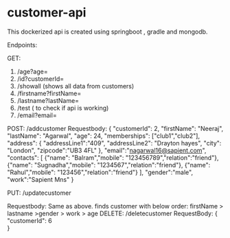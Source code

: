 # customer-api
This dockerized api is created using springboot , gradle and mongodb.


Endpoints:

GET:

 1) /age?age=<age>
 2) /id?customerId=<customerId>
 3) /showall (shows all data from customers)
 4) /firstname?firstName=<firstname>
 5) /lastname?lastName=<Lastname>
 6) /test ( to check if api is working)
 7) /email?email=<emailid>
  
POST:
   /addcustomer 
 Requestbody: 
    {
     "customerId": 2,
     "firstName": "Neeraj",
     "lastName": "Agarwal",
     "age": 24,
     "memberships": ["club1","club2"],
     "address": {
     "addressLine1":"409",
     "addressLine2": "Drayton hayes",
     "city": "London",
     "zipcode":"UB3 4FL"
     },
     "email":"nagarwal16@sapient.com",
     "contacts": [
     {"name": "Balram","mobile": "123456789","relation":"friend"},
     {"name": "Sugnadha","mobile": "1234567","relation":"friend"},
     {"name": "Rahul","mobile": "123456","relation":"friend"}
     ],
     "gender":"male",
     "work":"Sapient Mns"
     }

PUT:
  /updatecustomer
  
  Requestbody:  Same as above.
  finds customer with below order:
  firstName > lastname >gender > work > age
DELETE:
  /deletecustomer
  RequestBody:
    {
      "customerId": 6	
    }

